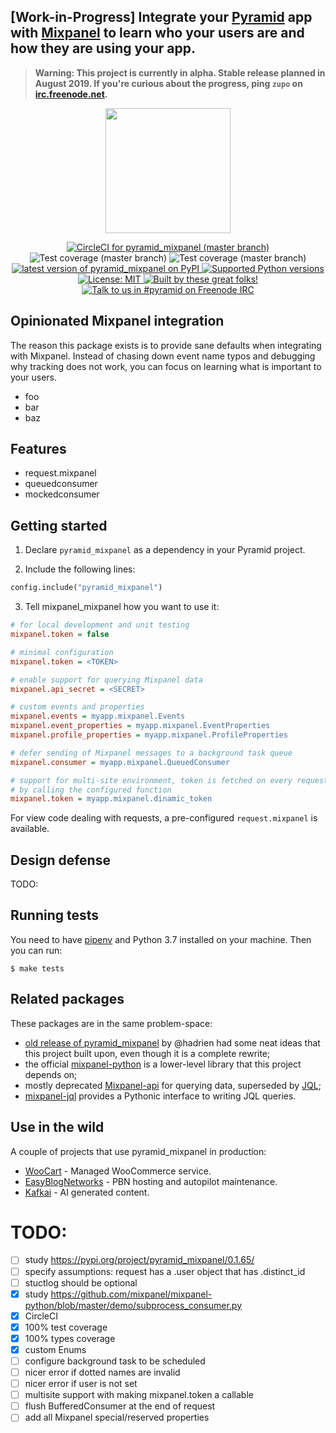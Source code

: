 ## [Work-in-Progress] Integrate your [Pyramid](https://trypyramid.com) app with [Mixpanel](https://mixpanel.com/) to learn who your users are and how they are using your app.

> **Warning: This project is currently in alpha. Stable release planned in August 2019. If you're curious about the progress, ping `zupo` on [irc.freenode.net](https://webchat.freenode.net/?channels=niteo).**

<p align="center">
  <img height="200" src="https://github.com/niteoweb/pyramid_mixpanel/blob/master/header.jpg?raw=true" />
</p>

<p align="center">
  <a href="https://circleci.com/gh/niteoweb/pyramid_mixpanel">
    <img alt="CircleCI for pyramid_mixpanel (master branch)"
         src="https://circleci.com/gh/niteoweb/pyramid_mixpanel.svg?style=shield">
  </a>
  <img alt="Test coverage (master branch)"
       src="https://img.shields.io/badge/tests_coverage-100%25-brightgreen.svg">
  <img alt="Test coverage (master branch)"
       src="https://img.shields.io/badge/types_coverage-100%25-brightgreen.svg">
  <a href="https://pypi.org/project/pyramid_mixpanel/">
    <img alt="latest version of pyramid_mixpanel on PyPI"
         src="https://img.shields.io/pypi/v/pyramid_mixpanel.svg">
  </a>
  <a href="https://pypi.org/project/pyramid_mixpanel/">
    <img alt="Supported Python versions"
         src="https://img.shields.io/pypi/pyversions/pyramid_mixpanel.svg">
  </a>
  <a href="https://github.com/niteoweb/pyramid_mixpanel/blob/master/LICENSE">
    <img alt="License: MIT"
         src="https://img.shields.io/badge/License-MIT-yellow.svg">
  </a>
  <a href="https://github.com/niteoweb/pyramid_mixpanel/graphs/contributors">
    <img alt="Built by these great folks!"
         src="https://img.shields.io/github/contributors/niteoweb/pyramid_mixpanel.svg">
  </a>
  <a href="https://webchat.freenode.net/?channels=pyramid">
    <img alt="Talk to us in #pyramid on Freenode IRC"
         src="https://img.shields.io/badge/irc-freenode-blue.svg">
  </a>
</p>

## Opinionated Mixpanel integration

The reason this package exists is to provide sane defaults when integrating with Mixpanel. Instead of chasing down event name typos and debugging why tracking does not work, you can focus on learning what is important to your users.

- foo
- bar
- baz


## Features

- request.mixpanel
- queuedconsumer
- mockedconsumer


## Getting started

1. Declare `pyramid_mixpanel` as a dependency in your Pyramid project.

2. Include the following lines:

```python
config.include("pyramid_mixpanel")
```

3. Tell mixpanel_mixpanel how you want to use it:


```ini
# for local development and unit testing
mixpanel.token = false

# minimal configuration
mixpanel.token = <TOKEN>

# enable support for querying Mixpanel data
mixpanel.api_secret = <SECRET>

# custom events and properties
mixpanel.events = myapp.mixpanel.Events
mixpanel.event_properties = myapp.mixpanel.EventProperties
mixpanel.profile_properties = myapp.mixpanel.ProfileProperties

# defer sending of Mixpanel messages to a background task queue
mixpanel.consumer = myapp.mixpanel.QueuedConsumer

# support for multi-site environment, token is fetched on every request
# by calling the configured function
mixpanel.token = myapp.mixpanel.dinamic_token
```

For view code dealing with requests, a pre-configured `request.mixpanel`
is available.


## Design defense

TODO:

## Running tests

You need to have [pipenv](https://pipenv.readthedocs.io/) and Python 3.7 installed on your machine. Then you can run:

    $ make tests

## Related packages

These packages are in the same problem-space:

- [old release of pyramid_mixpanel](https://pypi.org/project/pyramid_mixpanel/0.1.65/) by @hadrien had some neat ideas that this project built upon, even though it is a complete rewrite;
- the official [mixpanel-python](https://mixpanel.github.io/mixpanel-python/) is a lower-level library that this project depends on;
- mostly deprecated [Mixpanel-api](https://github.com/mixpanel/mixpanel_api) for querying data, superseded by [JQL](https://mixpanel.com/jql/);
- [mixpanel-jql](https://github.com/ownaginatious/mixpanel-jql) provides a Pythonic interface to writing JQL queries.


## Use in the wild

A couple of projects that use pyramid_mixpanel in production:

- [WooCart](https://woocart.com) - Managed WooCommerce service.
- [EasyBlogNetworks](https://easyblognetworks.com) - PBN hosting and autopilot maintenance.
- [Kafkai](https://kafkai.com) - AI generated content.


# TODO:

* [ ] study https://pypi.org/project/pyramid_mixpanel/0.1.65/
* [ ] specify assumptions: request has a .user object that has .distinct_id
* [ ] stuctlog should be optional
* [x] study https://github.com/mixpanel/mixpanel-python/blob/master/demo/subprocess_consumer.py
* [x] CircleCI
* [x] 100% test coverage
* [x] 100% types coverage
* [x] custom Enums
* [ ] configure background task to be scheduled
* [ ] nicer error if dotted names are invalid
* [ ] nicer error if user is not set
* [ ] multisite support with making mixpanel.token a callable
* [ ] flush BufferedConsumer at the end of request
* [ ] add all Mixpanel special/reserved properties

